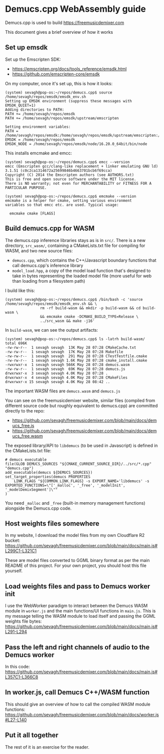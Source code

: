 # Demucs.cpp WebAssembly guide

Demucs.cpp is used to build <https://freemusicdemixer.com>

This document gives a brief overview of how it works

## Set up emsdk

Set up the Emscripten SDK:

* <https://emscripten.org/docs/tools_reference/emsdk.html>
* <https://github.com/emscripten-core/emsdk>

On my computer, once it's set up, this is how it looks:
```
(system) sevagh@pop-os:~/repos/demucs.cpp$ source /home/sevagh/repos/emsdk/emsdk_env.sh
Setting up EMSDK environment (suppress these messages with EMSDK_QUIET=1)
Adding directories to PATH:
PATH += /home/sevagh/repos/emsdk
PATH += /home/sevagh/repos/emsdk/upstream/emscripten

Setting environment variables:
PATH = /home/sevagh/repos/emsdk:/home/sevagh/repos/emsdk/upstream/emscripten:/home/sevagh/.nvm/versions/node/v20.5.0/bin:/home/sevagh/mambaforge/envs/system/bin:/home/sevagh/mambaforge/condabin:/home/sevagh/.cargo/bin:/home/sevagh/bin:/usr/local/sbin:/usr/local/bin:/usr/sbin:/usr/bin:/sbin:/bin:/usr/games:/usr/local/games:/snap/bin:/home/sevagh/.local/bin:/usr/local/go/bin:/home/sevagh/go/bin:/home/sevagh/.yarn/bin
EMSDK = /home/sevagh/repos/emsdk
EMSDK_NODE = /home/sevagh/repos/emsdk/node/16.20.0_64bit/bin/node
```

This installs emcmake and emcc:
```
(system) sevagh@pop-os:~/repos/demucs.cpp$ emcc --version
emcc (Emscripten gcc/clang-like replacement + linker emulating GNU ld) 3.1.51 (c0c2ca1314672a25699846b4663701bcb6f69cca)
Copyright (C) 2014 the Emscripten authors (see AUTHORS.txt)
This is free and open source software under the MIT license.
There is NO warranty; not even for MERCHANTABILITY or FITNESS FOR A PARTICULAR PURPOSE.

(system) sevagh@pop-os:~/repos/demucs.cpp$ emcmake --version
emcmake is a helper for cmake, setting various environment
variables so that emcc etc. are used. Typical usage:

  emcmake cmake [FLAGS]
```

## Build demucs.cpp for WASM

The demucs.cpp inference libraries stays as is in `src/`. There is a new directory, `src_wasm/`, containing a CMakeLists.txt file for compiling for WASM, and two new source files:

* `demucs.cpp`, which contains the C++/Javascript boundary functions that call demucs.cpp's inference library
* `model_load.hpp`, a copy of the model load function that's designed to take in bytes representing the loaded model file (more useful for web than loading from a filesystem path)

I build like this:
```
(system) sevagh@pop-os:~/repos/demucs.cpp$ /bin/bash -c 'source /home/sevagh/repos/emsdk/emsdk_env.sh && \
                rm -rf build-wasm && mkdir -p build-wasm && cd build-wasm \
                && emcmake cmake -DCMAKE_BUILD_TYPE=Release \
                ../src_wasm && make -j16'
```

In `build-wasm`, we can see the output artifacts:
```
(system) sevagh@pop-os:~/repos/demucs.cpp$ ls -latrh build-wasm/
total 696K
-rw-rw-r--  1 sevagh sevagh  13K May 28 07:28 CMakeCache.txt
-rw-rw-r--  1 sevagh sevagh  17K May 28 07:28 Makefile
-rw-rw-r--  1 sevagh sevagh  291 May 28 07:28 CTestTestfile.cmake
-rw-rw-r--  1 sevagh sevagh 1.6K May 28 07:28 cmake_install.cmake
-rwxrwxr-x  1 sevagh sevagh 566K May 28 07:28 demucs.wasm
-rw-rw-r--  1 sevagh sevagh  69K May 28 07:28 demucs.js
drwxrwxr-x  3 sevagh sevagh 4.0K May 28 07:28 .
drwxrwxr-x  4 sevagh sevagh 4.0K May 28 07:28 CMakeFiles
drwxrwxr-x 15 sevagh sevagh 4.0K May 28 08:42 ..
```

The important WASM files are `demucs.wasm` and `demucs.js`

You can see on the freemusicdemixer website, similar files (compiled from different source code but roughly equivalent to demucs.cpp) are committed directly to the repo:

* <https://github.com/sevagh/freemusicdemixer.com/blob/main/docs/demucs_free.js>
* <https://github.com/sevagh/freemusicdemixer.com/blob/main/docs/demucs_free.wasm>

The exposed library/API to `libdemucs` (to be used in Javascript) is defined in the CMakeLists.txt file:
```
# demucs executable
file(GLOB DEMUCS_SOURCES "${CMAKE_CURRENT_SOURCE_DIR}/../src/*.cpp" "demucs.cpp")
add_executable(demucs ${DEMUCS_SOURCES})
set_target_properties(demucs PROPERTIES
    LINK_FLAGS "${COMMON_LINK_FLAGS} -s EXPORT_NAME='libdemucs' -s EXPORTED_FUNCTIONS=\"['_malloc', '_free', '_modelInit', '_modelDemixSegment']\""
)
```

You need `_malloc` and `_free` (built-in memory management functions) alongside the Demucs.cpp code.

## Host weights files somewhere

In my website, I download the model files from my own Cloudflare R2 bucket: <https://github.com/sevagh/freemusicdemixer.com/blob/main/docs/main.js#L299C1-L321C1>

These are model files converted to GGML binary format as per the main README of this project. For your own project, you should host this file yourself.

## Load weights files and pass to Demucs worker init

I use the WebWorker paradigm to interact between the Demucs WASM module in `worker.js` and the main functions/UI functions in `main.js`. This is my message telling the WASM module to load itself and passing the GGML weights file bytes: <https://github.com/sevagh/freemusicdemixer.com/blob/main/docs/main.js#L291-L294>

## Pass the left and right channels of audio to the Demucs worker

In this code: <https://github.com/sevagh/freemusicdemixer.com/blob/main/docs/main.js#L357C1-L366C8>

## In worker.js, call Demucs C++/WASM function

This should give an overview of how to call the compiled WASM module functions: <https://github.com/sevagh/freemusicdemixer.com/blob/main/docs/worker.js#L27-L140>

## Put it all together

The rest of it is an exercise for the reader.
